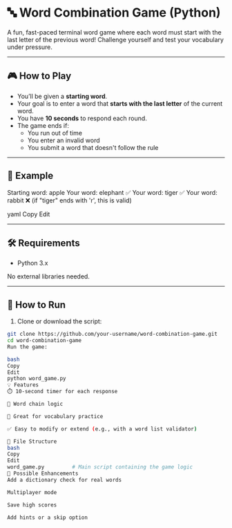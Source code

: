 # 🔤 Word Combination Game (Python)

A fun, fast-paced terminal word game where each word must start with the last letter of the previous word! Challenge yourself and test your vocabulary under pressure.

---

## 🎮 How to Play

- You’ll be given a **starting word**.
- Your goal is to enter a word that **starts with the last letter** of the current word.
- You have **10 seconds** to respond each round.
- The game ends if:
  - You run out of time
  - You enter an invalid word
  - You submit a word that doesn't follow the rule

---

## 🧠 Example

Starting word: apple
Your word: elephant ✅
Your word: tiger ✅
Your word: rabbit ❌ (if "tiger" ends with 'r', this is valid)

yaml
Copy
Edit

---

## 🛠️ Requirements

- Python 3.x

No external libraries needed.

---

## 🚀 How to Run

1. Clone or download the script:

```bash
git clone https://github.com/your-username/word-combination-game.git
cd word-combination-game
Run the game:

bash
Copy
Edit
python word_game.py
💡 Features
⏱️ 10-second timer for each response

🧩 Word chain logic

🧠 Great for vocabulary practice

✅ Easy to modify or extend (e.g., with a word list validator)

🧰 File Structure
bash
Copy
Edit
word_game.py         # Main script containing the game logic
🚧 Possible Enhancements
Add a dictionary check for real words

Multiplayer mode

Save high scores

Add hints or a skip option
